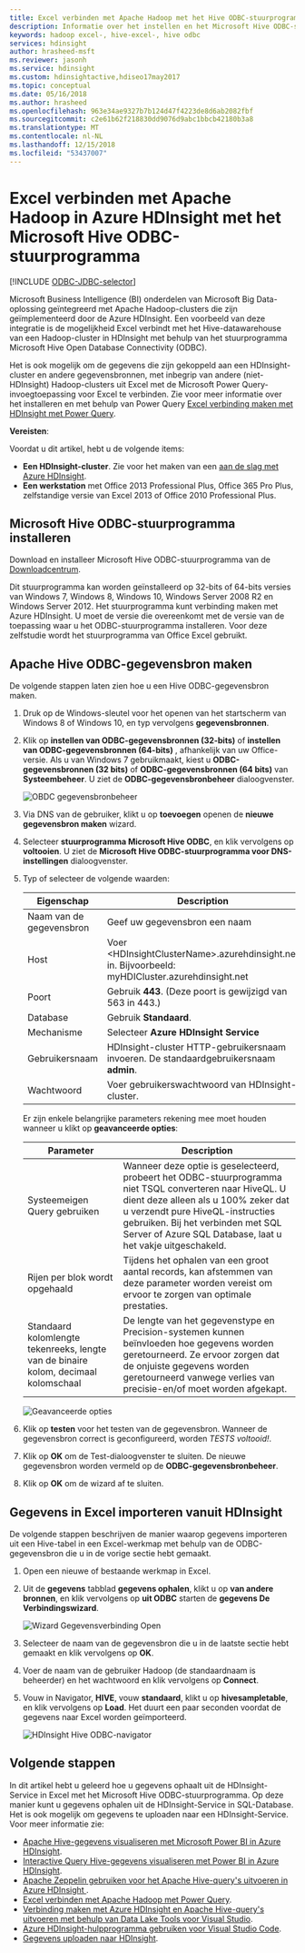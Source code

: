 ```yaml
---
title: Excel verbinden met Apache Hadoop met het Hive ODBC-stuurprogramma - Azure HDInsight
description: Informatie over het instellen en het Microsoft Hive ODBC-stuurprogramma voor Excel gebruiken om gegevens te doorzoeken in HDInsight-clusters uit Microsoft Excel.
keywords: hadoop excel-, hive-excel-, hive odbc
services: hdinsight
author: hrasheed-msft
ms.reviewer: jasonh
ms.service: hdinsight
ms.custom: hdinsightactive,hdiseo17may2017
ms.topic: conceptual
ms.date: 05/16/2018
ms.author: hrasheed
ms.openlocfilehash: 963e34ae9327b7b124d47f4223de8d6ab2082fbf
ms.sourcegitcommit: c2e61b62f218830dd9076d9abc1bbcb42180b3a8
ms.translationtype: MT
ms.contentlocale: nl-NL
ms.lasthandoff: 12/15/2018
ms.locfileid: "53437007"
---
```

# <a name="connect-excel-to-apache-hadoop-in-azure-hdinsight-with-the-microsoft-hive-odbc-driver"></a>Excel verbinden met Apache Hadoop in Azure HDInsight met het Microsoft Hive ODBC-stuurprogramma

[!INCLUDE [ODBC-JDBC-selector](../../../includes/hdinsight-selector-odbc-jdbc.md)]

Microsoft Business Intelligence (BI) onderdelen van Microsoft Big Data-oplossing geïntegreerd met Apache Hadoop-clusters die zijn geïmplementeerd door de Azure HDInsight. Een voorbeeld van deze integratie is de mogelijkheid Excel verbindt met het Hive-datawarehouse van een Hadoop-cluster in HDInsight met behulp van het stuurprogramma Microsoft Hive Open Database Connectivity (ODBC).

Het is ook mogelijk om de gegevens die zijn gekoppeld aan een HDInsight-cluster en andere gegevensbronnen, met inbegrip van andere (niet-HDInsight) Hadoop-clusters uit Excel met de Microsoft Power Query-invoegtoepassing voor Excel te verbinden. Zie voor meer informatie over het installeren en met behulp van Power Query [Excel verbinding maken met HDInsight met Power Query][hdinsight-power-query].



**Vereisten**:

Voordat u dit artikel, hebt u de volgende items:

* **Een HDInsight-cluster**. Zie voor het maken van een [aan de slag met Azure HDInsight](apache-hadoop-linux-tutorial-get-started.md).
* **Een werkstation** met Office 2013 Professional Plus, Office 365 Pro Plus, zelfstandige versie van Excel 2013 of Office 2010 Professional Plus.

## <a name="install-microsoft-hive-odbc-driver"></a>Microsoft Hive ODBC-stuurprogramma installeren
Download en installeer Microsoft Hive ODBC-stuurprogramma van de [Downloadcentrum][hive-odbc-driver-download].

Dit stuurprogramma kan worden geïnstalleerd op 32-bits of 64-bits versies van Windows 7, Windows 8, Windows 10, Windows Server 2008 R2 en Windows Server 2012. Het stuurprogramma kunt verbinding maken met Azure HDInsight. U moet de versie die overeenkomt met de versie van de toepassing waar u het ODBC-stuurprogramma installeren. Voor deze zelfstudie wordt het stuurprogramma van Office Excel gebruikt.

## <a name="create-apache-hive-odbc-data-source"></a>Apache Hive ODBC-gegevensbron maken
De volgende stappen laten zien hoe u een Hive ODBC-gegevensbron maken.

1. Druk op de Windows-sleutel voor het openen van het startscherm van Windows 8 of Windows 10, en typ vervolgens **gegevensbronnen**.
2. Klik op **instellen van ODBC-gegevensbronnen (32-bits)** of **instellen van ODBC-gegevensbronnen (64-bits)** , afhankelijk van uw Office-versie. Als u van Windows 7 gebruikmaakt, kiest u **ODBC-gegevensbronnen (32 bits)** of **ODBC-gegevensbronnen (64 bits)** van **Systeembeheer**. U ziet de **ODBC-gegevensbronbeheer** dialoogvenster.
   
    ![OBDC gegevensbronbeheer](./media/apache-hadoop-connect-excel-hive-odbc-driver/HDI.SimbaHiveOdbc.DataSourceAdmin1.png "configureren met behulp van ODBC-gegevensbronbeheer DSN")

3. Via DNS van de gebruiker, klikt u op **toevoegen** openen de **nieuwe gegevensbron maken** wizard.
4. Selecteer **stuurprogramma Microsoft Hive ODBC**, en klik vervolgens op **voltooien**. U ziet de **Microsoft Hive ODBC-stuurprogramma voor DNS-instellingen** dialoogvenster.
5. Typ of selecteer de volgende waarden:
   
   | Eigenschap | Description |
   | --- | --- |
   |  Naam van de gegevensbron |Geef uw gegevensbron een naam |
   |  Host |Voer &lt;HDInsightClusterName>.azurehdinsight.net in. Bijvoorbeeld: myHDICluster.azurehdinsight.net |
   |  Poort |Gebruik <strong>443</strong>. (Deze poort is gewijzigd van 563 in 443.) |
   |  Database |Gebruik <strong>Standaard</strong>. |
   |  Mechanisme |Selecteer <strong>Azure HDInsight Service</strong> |
   |  Gebruikersnaam |HDInsight-cluster HTTP-gebruikersnaam invoeren. De standaardgebruikersnaam <strong>admin</strong>. |
   |  Wachtwoord |Voer gebruikerswachtwoord van HDInsight-cluster. |
   
    </table>
   
    Er zijn enkele belangrijke parameters rekening mee moet houden wanneer u klikt op **geavanceerde opties**:
   
   | Parameter | Description |
   | --- | --- |
   |  Systeemeigen Query gebruiken |Wanneer deze optie is geselecteerd, probeert het ODBC-stuurprogramma niet TSQL converteren naar HiveQL. U dient deze alleen als u 100% zeker dat u verzendt pure HiveQL-instructies gebruiken. Bij het verbinden met SQL Server of Azure SQL Database, laat u het vakje uitgeschakeld. |
   |  Rijen per blok wordt opgehaald |Tijdens het ophalen van een groot aantal records, kan afstemmen van deze parameter worden vereist om ervoor te zorgen van optimale prestaties. |
   |  Standaard kolomlengte tekenreeks, lengte van de binaire kolom, decimaal kolomschaal |De lengte van het gegevenstype en Precision-systemen kunnen beïnvloeden hoe gegevens worden geretourneerd. Ze ervoor zorgen dat de onjuiste gegevens worden geretourneerd vanwege verlies van precisie-en/of moet worden afgekapt. |

    ![Geavanceerde opties](./media/apache-hadoop-connect-excel-hive-odbc-driver/HDI.HiveOdbc.DataSource.AdvancedOptions1.png "DSN geavanceerde configuratieopties")

1. Klik op **testen** voor het testen van de gegevensbron. Wanneer de gegevensbron correct is geconfigureerd, worden *TESTS voltooid!*.
2. Klik op **OK** om de Test-dialoogvenster te sluiten. De nieuwe gegevensbron worden vermeld op de **ODBC-gegevensbronbeheer**.
3. Klik op **OK** om de wizard af te sluiten.

## <a name="import-data-into-excel-from-hdinsight"></a>Gegevens in Excel importeren vanuit HDInsight
De volgende stappen beschrijven de manier waarop gegevens importeren uit een Hive-tabel in een Excel-werkmap met behulp van de ODBC-gegevensbron die u in de vorige sectie hebt gemaakt.

1. Open een nieuwe of bestaande werkmap in Excel.
2. Uit de **gegevens** tabblad **gegevens ophalen**, klikt u op **van andere bronnen**, en klik vervolgens op **uit ODBC** starten de **gegevens De Verbindingswizard**.
   
    ![Wizard Gegevensverbinding Open](./media/apache-hadoop-connect-excel-hive-odbc-driver/HDI.SimbaHiveOdbc.Excel.DataConnection1.png "Open wizard Gegevensverbinding")
4. Selecteer de naam van de gegevensbron die u in de laatste sectie hebt gemaakt en klik vervolgens op **OK**.
5. Voer de naam van de gebruiker Hadoop (de standaardnaam is beheerder) en het wachtwoord en klik vervolgens op **Connect**.
6. Vouw in Navigator, **HIVE**, vouw **standaard**, klikt u op **hivesampletable**, en klik vervolgens op **Load**. Het duurt een paar seconden voordat de gegevens naar Excel worden geïmporteerd.

    ![HDInsight Hive ODBC-navigator](./media/apache-hadoop-connect-excel-hive-odbc-driver/hdinsight.hive.odbc.navigator.png "Open wizard Gegevensverbinding")


## <a name="next-steps"></a>Volgende stappen
In dit artikel hebt u geleerd hoe u gegevens ophaalt uit de HDInsight-Service in Excel met het Microsoft Hive ODBC-stuurprogramma. Op deze manier kunt u gegevens ophalen uit de HDInsight-Service in SQL-Database. Het is ook mogelijk om gegevens te uploaden naar een HDInsight-Service. Voor meer informatie zie:

* [Apache Hive-gegevens visualiseren met Microsoft Power BI in Azure HDInsight](apache-hadoop-connect-hive-power-bi.md).
* [Interactive Query Hive-gegevens visualiseren met Power BI in Azure HDInsight](../interactive-query/apache-hadoop-connect-hive-power-bi-directquery.md).
* [Apache Zeppelin gebruiken voor het Apache Hive-query's uitvoeren in Azure HDInsight ](./../hdinsight-connect-hive-zeppelin.md).
* [Excel verbinden met Apache Hadoop met Power Query](apache-hadoop-connect-excel-power-query.md).
* [Verbinding maken met Azure HDInsight en Apache Hive-query's uitvoeren met behulp van Data Lake Tools voor Visual Studio](apache-hadoop-visual-studio-tools-get-started.md).
* [Azure HDInsight-hulpprogramma gebruiken voor Visual Studio Code](../hdinsight-for-vscode.md).
* [Gegevens uploaden naar HDInsight](./../hdinsight-upload-data.md).

[hdinsight-use-sqoop]:hdinsight-use-sqoop.md
[hdinsight-analyze-flight-data]: hdinsight-analyze-flight-delay-data.md
[hdinsight-use-hive]:hdinsight-use-hive.md
[hdinsight-upload-data]: ../hdinsight-upload-data.md
[hdinsight-power-query]: ../hdinsight-connect-excel-power-query.md
[hive-odbc-driver-download]: https://go.microsoft.com/fwlink/?LinkID=286698


